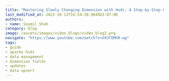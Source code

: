 ```yaml
---
title: "Mastering Slowly Changing Dimension with Hudi: A Step-by-Step Guide to Efficient Data Management|"
last_modified_at: 2023-10-13T16:54:38.964863-07:00
authors:
- name: Soumil Shah
category: blog
image: /assets/images/video_blogs/video_blog2.png
navigate: "https://www.youtube.com/watch?v=S93fOMhR-wg"
tags:
- guide
- apache hudi
- data management
- dimension fields
- updates
- data upsert
---
```

